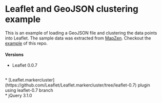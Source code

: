 # Leaflet and GeoJSON clustering example
This is an example of loading a GeoJSON file and clustering the data points into Leaflet. The sample data was extracted from [MapZen](https://mapzen.com/data/metro-extracts/). Checkout the [example](http://walleyyang.github.io/examples/leaflet-clustering-geojson-example/index.html) of this repo.

#### Versions
* Leaflet 0.0.7
<br>
* [Leaflet.markercluster](https://github.com/Leaflet/Leaflet.markercluster/tree/leaflet-0.7) plugin using leaflet-0.7 branch
<br>
* jQuery 3.1.0
